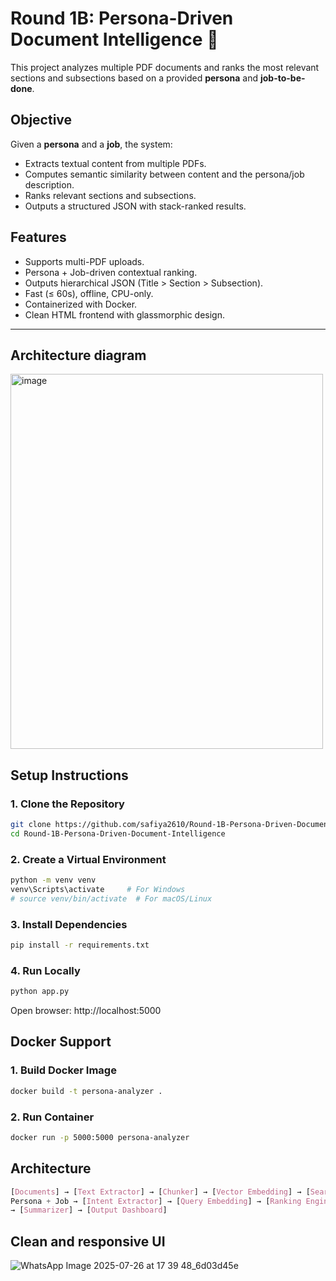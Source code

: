 # Round 1B: Persona-Driven Document Intelligence 🚀

This project analyzes multiple PDF documents and ranks the most relevant sections and subsections based on a provided **persona** and **job-to-be-done**. 
## Objective

Given a **persona** and a **job**, the system:
- Extracts textual content from multiple PDFs.
- Computes semantic similarity between content and the persona/job description.
- Ranks relevant sections and subsections.
- Outputs a structured JSON with stack-ranked results.

## Features

- Supports multi-PDF uploads.
- Persona + Job-driven contextual ranking.
- Outputs hierarchical JSON (Title > Section > Subsection).
- Fast (≤ 60s), offline, CPU-only.
- Containerized with Docker.
- Clean HTML frontend with glassmorphic design.

---
## Architecture diagram
<img width="500px" height="600px" alt="image" src="https://github.com/user-attachments/assets/0ec46ba5-4a5d-4b34-a860-fec8c5e1bce7" />

## Setup Instructions

### 1. Clone the Repository

```bash
git clone https://github.com/safiya2610/Round-1B-Persona-Driven-Document-Intelligence.git
cd Round-1B-Persona-Driven-Document-Intelligence
```

### 2. Create a Virtual Environment 
```bash
python -m venv venv
venv\Scripts\activate     # For Windows
# source venv/bin/activate  # For macOS/Linux
```
### 3. Install Dependencies
```bash
pip install -r requirements.txt
```
### 4. Run Locally
```bash
python app.py
```
Open browser: http://localhost:5000

## Docker Support
### 1. Build Docker Image
```bash
docker build -t persona-analyzer .
```
### 2. Run Container
```bash
docker run -p 5000:5000 persona-analyzer
```

## Architecture
```css
[Documents] → [Text Extractor] → [Chunker] → [Vector Embedding] → [Search & Ranking]
Persona + Job → [Intent Extractor] → [Query Embedding] → [Ranking Engine]
→ [Summarizer] → [Output Dashboard]
```

## Clean and responsive UI
![WhatsApp Image 2025-07-26 at 17 39 48_6d03d45e](https://github.com/user-attachments/assets/7c9f8420-be4f-4a73-89c5-2ffd3215b627)




